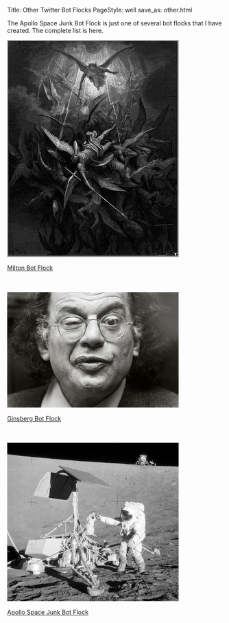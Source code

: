 Title: Other Twitter Bot Flocks
PageStyle: well
save_as: other.html

The Apollo Space Junk Bot Flock is just one 
of several bot flocks that I have
created. The complete list is here.

<a href="http://charlesreid1.github.io/milton">
<img src="images/miltonthumb.jpg" /> 

Milton Bot Flock
</a>

<br />

<br />

<a href="http://charlesreid1.github.io/ginsberg">
<img src="images/ginsbergthumb.jpg" /> 

Ginsberg Bot Flock
</a>

<br />

<br />

<a href="http://charlesreid1.github.io/apollospacejunk">
<img src="images/apollothumb.jpg" />

Apollo Space Junk Bot Flock
</a>

